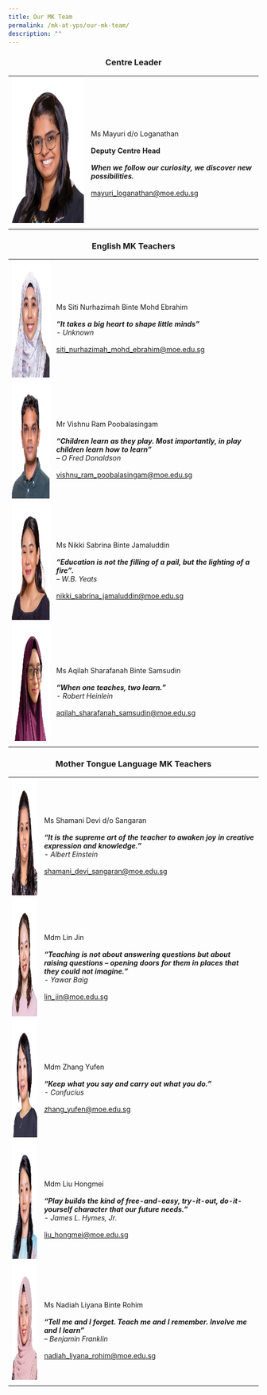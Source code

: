 ```yaml
---
title: Our MK Team
permalink: /mk-at-yps/our-mk-team/
description: ""
---
```

### **<center>Centre Leader</center>**

<style>
td, th {
   border: none!important;
}
</style>

| | |
| -------- | -------- |
| <img src="/images/MK%20YPS/MK%20Staff/Ms_Mayuri.png" alt="" style="width:250px;height:294px;"> | <br><br><br>Ms Mayuri d/o Loganathan<br><br>**Deputy Centre Head**<br><br>***When we follow our curiosity, we discover new possibilities.*** <br><br>[mayuri_loganathan@moe.edu.sg](mailto:mayuri_loganathan@moe.edu.sg) |
| | |

### **<center>English MK Teachers</center>**

| | |
| -------- | -------- |
| <img src="/images/MK%20YPS/MK%20Staff/Ms_Hazimah.png" alt="" style="width:200px;height:235px;"> | <br><br>Ms Siti Nurhazimah Binte Mohd Ebrahim<br><br>***“It takes a big heart to shape little minds”*** <br>*- Unknown* <br><br>[siti_nurhazimah_mohd_ebrahim@moe.edu.sg](mailto:siti_nurhazimah_mohd_ebrahim@moe.edu.sg) |
| <img src="/images/MK%20YPS/MK%20Staff/Mr_Vishnu.png" alt="" style="width:200px;height:235px;"> | <br><br>Mr Vishnu Ram Poobalasingam<br><br>***“Children learn as they play. Most importantly, in play children learn how to learn”*** <br>*– O Fred Donaldson* <br><br>[vishnu_ram_poobalasingam@moe.edu.sg](mailto:vishnu_ram_poobalasingam@moe.edu.sg) |
| <img src="/images/MK%20YPS/MK%20Staff/Ms_Nikki.png" alt="" style="width:200px;height:235px;"> | <br><br>Ms Nikki Sabrina Binte Jamaluddin<br><br>***“Education is not the filling of a pail, but the lighting of a fire”.*** <br>*– W.B. Yeats* <br><br>[nikki_sabrina_jamaluddin@moe.edu.sg](mailto:nikki_sabrina_jamaluddin@moe.edu.sg) |
| <img src="/images/MK%20YPS/MK%20Staff/Ms_Aqilah.png" alt="" style="width:200px;height:235px;"> | <br><br>Ms Aqilah Sharafanah Binte Samsudin<br><br>***“When one teaches, two learn.”*** <br>*- Robert Heinlein* <br><br>[aqilah_sharafanah_samsudin@moe.edu.sg](mailto:aqilah_sharafanah_samsudin@moe.edu.sg) |
| | |

### **<center>Mother Tongue Language MK Teachers</center>**

| | |
| -------- | -------- |
| <img src="/images/MK%20YPS/MK%20Staff/Ms_Shamani.png" alt="" style="width:200px;height:235px;"> | <br><br>Ms Shamani Devi d/o Sangaran<br><br>***“It is the supreme art of the teacher to awaken joy in creative expression and knowledge.”*** <br>*- Albert Einstein* <br><br>[shamani_devi_sangaran@moe.edu.sg](mailto:shamani_devi_sangaran@moe.edu.sg) |
| <img src="/images/MK%20YPS/MK%20Staff/Ms_Lin_Jin.png" alt="" style="width:200px;height:235px;"> | <br><br>Mdm Lin Jin<br><br>***“Teaching is not about answering questions but about raising questions – opening doors for them in places that they could not imagine.”*** <br>*- Yawar Baig* <br><br>[lin_jin@moe.edu.sg](mailto:lin_jin@moe.edu.sg) |
| <img src="/images/MK%20YPS/MK%20Staff/Ms_Zhang_Yufen.png" alt="" style="width:200px;height:235px;"> | <br><br>Mdm Zhang Yufen<br><br>***“Keep what you say and carry out what you do.”*** <br>*- Confucius* <br><br>[zhang_yufen@moe.edu.sg](mailto:zhang_yufen@moe.edu.sg) |
| <img src="/images/MK%20YPS/MK%20Staff/Ms_Liu_Hongmei.png" alt="" style="width:200px;height:235px;"> | <br><br>Mdm Liu Hongmei<br><br>***“Play builds the kind of free-and-easy, try-it-out, do-it-yourself character that our future needs.”*** <br>*- James L. Hymes, Jr.* <br><br>[liu_hongmei@moe.edu.sg](mailto:liu_hongmei@moe.edu.sg) |
| <img src="/images/MK%20YPS/MK%20Staff/Ms_Nadiah.png" alt="" style="width:200px;height:235px;"> | <br><br>Ms Nadiah Liyana Binte Rohim<br><br>***“Tell me and I forget. Teach me and I remember. Involve me and I learn”*** <br>*– Benjamin Franklin* <br><br>[nadiah_liyana_rohim@moe.edu.sg](mailto:nadiah_liyana_rohim@moe.edu.sg) |
| | |